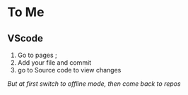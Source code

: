 # To Me 
<h2>VScode</h2> <ol><li>Go to pages ;</li>
                <li>Add your file and commit</li>
                <li>go to Source code to view changes </li></ol>

<em> But at first switch to offline mode, then come back to repos</em> 